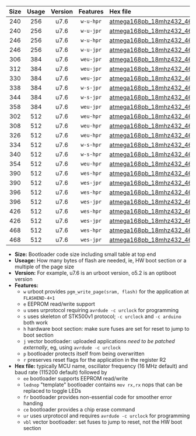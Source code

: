 |Size|Usage|Version|Features|Hex file|
|:-:|:-:|:-:|:-:|:--|
|240|256|u7.6|`w-u-hpr`|[atmega168pb_18mhz432_460800bps_ur.hex](https://raw.githubusercontent.com/stefanrueger/urboot/main/atmega168pb_18mhz432_460800bps_ur.hex)|
|240|256|u7.6|`w-u-jpr`|[atmega168pb_18mhz432_460800bps_ur_vbl.hex](https://raw.githubusercontent.com/stefanrueger/urboot/main/atmega168pb_18mhz432_460800bps_ur_vbl.hex)|
|246|256|u7.6|`w-u-hpr`|[atmega168pb_18mhz432_460800bps_lednop_ur.hex](https://raw.githubusercontent.com/stefanrueger/urboot/main/atmega168pb_18mhz432_460800bps_lednop_ur.hex)|
|246|256|u7.6|`w-u-jpr`|[atmega168pb_18mhz432_460800bps_lednop_ur_vbl.hex](https://raw.githubusercontent.com/stefanrueger/urboot/main/atmega168pb_18mhz432_460800bps_lednop_ur_vbl.hex)|
|306|384|u7.6|`weu-jpr`|[atmega168pb_18mhz432_460800bps_ee_ur_vbl.hex](https://raw.githubusercontent.com/stefanrueger/urboot/main/atmega168pb_18mhz432_460800bps_ee_ur_vbl.hex)|
|312|384|u7.6|`weu-jpr`|[atmega168pb_18mhz432_460800bps_ee_lednop_ur_vbl.hex](https://raw.githubusercontent.com/stefanrueger/urboot/main/atmega168pb_18mhz432_460800bps_ee_lednop_ur_vbl.hex)|
|330|384|u7.6|`weu-jpr`|[atmega168pb_18mhz432_460800bps_ee_lednop_fr_ur_vbl.hex](https://raw.githubusercontent.com/stefanrueger/urboot/main/atmega168pb_18mhz432_460800bps_ee_lednop_fr_ur_vbl.hex)|
|338|384|u7.6|`w-s-jpr`|[atmega168pb_18mhz432_460800bps_vbl.hex](https://raw.githubusercontent.com/stefanrueger/urboot/main/atmega168pb_18mhz432_460800bps_vbl.hex)|
|344|384|u7.6|`w-s-jpr`|[atmega168pb_18mhz432_460800bps_lednop_vbl.hex](https://raw.githubusercontent.com/stefanrueger/urboot/main/atmega168pb_18mhz432_460800bps_lednop_vbl.hex)|
|358|384|u7.6|`weu-jpr`|[atmega168pb_18mhz432_460800bps_ee_lednop_fr_ce_ur_vbl.hex](https://raw.githubusercontent.com/stefanrueger/urboot/main/atmega168pb_18mhz432_460800bps_ee_lednop_fr_ce_ur_vbl.hex)|
|302|512|u7.6|`weu-hpr`|[atmega168pb_18mhz432_460800bps_ee_ur.hex](https://raw.githubusercontent.com/stefanrueger/urboot/main/atmega168pb_18mhz432_460800bps_ee_ur.hex)|
|308|512|u7.6|`weu-hpr`|[atmega168pb_18mhz432_460800bps_ee_lednop_ur.hex](https://raw.githubusercontent.com/stefanrueger/urboot/main/atmega168pb_18mhz432_460800bps_ee_lednop_ur.hex)|
|326|512|u7.6|`weu-hpr`|[atmega168pb_18mhz432_460800bps_ee_lednop_fr_ur.hex](https://raw.githubusercontent.com/stefanrueger/urboot/main/atmega168pb_18mhz432_460800bps_ee_lednop_fr_ur.hex)|
|334|512|u7.6|`w-s-hpr`|[atmega168pb_18mhz432_460800bps.hex](https://raw.githubusercontent.com/stefanrueger/urboot/main/atmega168pb_18mhz432_460800bps.hex)|
|340|512|u7.6|`w-s-hpr`|[atmega168pb_18mhz432_460800bps_lednop.hex](https://raw.githubusercontent.com/stefanrueger/urboot/main/atmega168pb_18mhz432_460800bps_lednop.hex)|
|354|512|u7.6|`weu-hpr`|[atmega168pb_18mhz432_460800bps_ee_lednop_fr_ce_ur.hex](https://raw.githubusercontent.com/stefanrueger/urboot/main/atmega168pb_18mhz432_460800bps_ee_lednop_fr_ce_ur.hex)|
|390|512|u7.6|`wes-hpr`|[atmega168pb_18mhz432_460800bps_ee.hex](https://raw.githubusercontent.com/stefanrueger/urboot/main/atmega168pb_18mhz432_460800bps_ee.hex)|
|390|512|u7.6|`wes-jpr`|[atmega168pb_18mhz432_460800bps_ee_vbl.hex](https://raw.githubusercontent.com/stefanrueger/urboot/main/atmega168pb_18mhz432_460800bps_ee_vbl.hex)|
|396|512|u7.6|`wes-hpr`|[atmega168pb_18mhz432_460800bps_ee_lednop.hex](https://raw.githubusercontent.com/stefanrueger/urboot/main/atmega168pb_18mhz432_460800bps_ee_lednop.hex)|
|396|512|u7.6|`wes-jpr`|[atmega168pb_18mhz432_460800bps_ee_lednop_vbl.hex](https://raw.githubusercontent.com/stefanrueger/urboot/main/atmega168pb_18mhz432_460800bps_ee_lednop_vbl.hex)|
|426|512|u7.6|`wes-hpr`|[atmega168pb_18mhz432_460800bps_ee_lednop_fr.hex](https://raw.githubusercontent.com/stefanrueger/urboot/main/atmega168pb_18mhz432_460800bps_ee_lednop_fr.hex)|
|426|512|u7.6|`wes-jpr`|[atmega168pb_18mhz432_460800bps_ee_lednop_fr_vbl.hex](https://raw.githubusercontent.com/stefanrueger/urboot/main/atmega168pb_18mhz432_460800bps_ee_lednop_fr_vbl.hex)|
|468|512|u7.6|`wes-hpr`|[atmega168pb_18mhz432_460800bps_ee_lednop_fr_ce.hex](https://raw.githubusercontent.com/stefanrueger/urboot/main/atmega168pb_18mhz432_460800bps_ee_lednop_fr_ce.hex)|
|468|512|u7.6|`wes-jpr`|[atmega168pb_18mhz432_460800bps_ee_lednop_fr_ce_vbl.hex](https://raw.githubusercontent.com/stefanrueger/urboot/main/atmega168pb_18mhz432_460800bps_ee_lednop_fr_ce_vbl.hex)|

- **Size:** Bootloader code size including small table at top end
- **Useage:** How many bytes of flash are needed, ie, HW boot section or a multiple of the page size
- **Version:** For example, u7.6 is an urboot version, o5.2 is an optiboot version
- **Features:**
  + `w` urboot provides `pgm_write_page(sram, flash)` for the application at `FLASHEND-4+1`
  + `e` EEPROM read/write support
  + `u` uses urprotocol requiring `avrdude -c urclock` for programming
  + `s` uses skeleton of STK500v1 protocol; `-c urclock` and `-c arduino` both work
  + `h` hardware boot section: make sure fuses are set for reset to jump to boot section
  + `j` vector bootloader: uploaded applications *need to be patched externally*, eg, using `avrdude -c urclock`
  + `p` bootloader protects itself from being overwritten
  + `r` preserves reset flags for the application in the register R2
- **Hex file:** typically MCU name, oscillator frequency (16 MHz default) and baud rate (115200 default) followed by
  + `ee` bootloader supports EEPROM read/write
  + `lednop` "template" bootloader contains `mov rx,rx` nops that can be replaced to toggle LEDs
  + `fr` bootloader provides non-essential code for smoother error handing
  + `ce` bootloader provides a chip erase command
  + `ur` uses urprotocol and requires `avrdude -c urclock` for programming
  + `vbl` vector bootloader: set fuses to jump to reset, not the HW boot section
